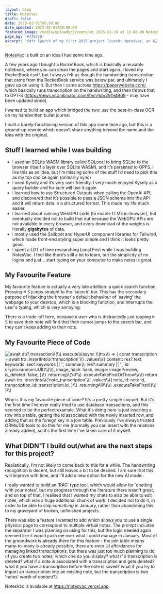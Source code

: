 ```yaml
---
layout: blog
title: NotesVac
draft: false
date: 2025-02-01T00:00:00
date_updated: 2025-02-01T00:00:00
featured_image: /media/uploads/Screenshot 2025-01-30 at 13-42-06 NotesVac.png
page_bg: '#3787c0'
excerpt: 'Soft launch of my first 2025 project launch: NotesVac, an AI-enhanced companion for your handwritten notes.'
---
```

[NotesVac](https://notesvac.vercel.app) is built on an idea I had some time ago.

A few years ago I bought a RocketBook, which is basically a reusable notebook, where you can clean the pages and start again. I loved my RocketBook itself, but I always felt as though the handwriting transcription that came from the RocketBook service was below par, and ultimately I gave up on using it. But then I came across https://paperwebsite.com/, which basically runs transcription on the handwriting, and then throws that to GPT-3 (https://news.ycombinator.com/item?id=29194969 - may have been updated since).

I wanted to build an app which bridged the two: use the best-in-class OCR on my handwritten bullet journal.

I built a barely-functioning version of this app some time ago, but this is a ground-up rewrite which doesn’t share anything beyond the name and the idea with the original.

## Stuff I learned while I was building

- I used an SQLite WASM library called SQLocal to bring SQLite to the browser (itself a layer over SQLite WASM), and it’s persisted to OPFS. I like this as an idea, but I’m missing some of the stuff I’d need to pick this as my top choice again (primarily sync)
- I used Kysely and it’s very user friendly. I very much enjoyed Kysely as a query builder and for sure will use it again.
- I learned how to use Structured Outputs when calling the OpenAI API, and discovered that it’s possible to pass a JSON schema into the API and it will return data in a structured format. This made my life much easier.
- I learned about running WebGPU code (to enable LLMs in-browser), but eventually decided not to build that out because the WebGPU APIs are not available in every browser, and every download of the weights is literally **gigabytes** of data.
- I mostly used the Sailboat and HyperUI component libraries for Tailwind, which made front-end styling super simple and I think it looks pretty good.
- I spent a LOT of time researching Local First while I was building NotesVac. I feel like there’s still a lot to learn, but the simplicity of no logins and just… start typing on your computer to make notes is great.

## My Favourite Feature

My favourite feature is actually a very late addition: a quick search function. Pressing <kbd>⌘</kbd> <kbd>S</kbd> jumps straight to the 'search' bar. This has the secondary purpose of hijacking the browser's default behaviour of 'saving' the webpage to your desktop, which is a blocking function, and interrupts the user's typing, which is very annoying. 

There _is_ a trade-off here, because a user who is distractedly just tapping <kbd>⌘</kbd> <kbd>S</kbd> to save their note will find that their cursor jumps to the search bar, and they can't keep adding to their note.

## My Favourite Piece of Code

![await db?.transaction\\\\(\\\\).execute\\\\(async \\\\(trx\\\\) => {   const transcription = await trx     .insertInto\\\\('transcription'\\\\)     .values\\\\({       content: res?.text,       keywords: res?.keywords || '',       summary: res?.summary || '',       id: crypto.randomUUID\\\\(\\\\),       image_hash: hash,       image: imagePreview,       is_deleted: false,     }\\\\)     .returning\\\\('id'\\\\)     .executeTakeFirstOrThrow\\\\(\\\\)   return await trx     .insertInto\\\\('note_transcription'\\\\)     .values\\\\({       note_id: note.id,       transcription_id: transcription.id,     }\\\\)     .returningAll\\\\(\\\\)     .executeTakeFirst\\\\(\\\\) }\\\\)](/media/uploads/carbon.png)

Why is this my favourite piece of code? It's a pretty simple snippet. But it's the first time I've ever really tried to use database transactions, and this seemed to be the perfect example. What it's doing here is just inserting a row into a table, getting the id associated with the newly inserted row, and adding that as the foreign key in a join table. Previously I've always trusted ORMs/DB tools to do this for me (normally you can insert with the relations already added), so it's the first time I've taken care of it myself.

## What DIDN'T I build out/what are the next steps for this project?

Realistically, I'm not likely to come back to this for a while. The handwriting recognition is decent, but still leaves a bit to be desired. I am sure that this will improve with time, and I'll add a new option for the new AI model.

I really wanted to build an 'RAG' type tool, which would allow for 'chatting with your notes', but my progress through the literature there wasn't great, and on top of that, I realised that I wanted my chats to also be able to edit notes, which was a huge additional chunk of work. I decided not to do it, in order to be able to ship _something_ in January, rather than abandoning this to my graveyard of broken, unfinished projects.

There was also a feature I wanted to add which allows you to use a single physical page to correspond to multiple virtual notes. The prompt includes the separator I was planning on using for this, but the logic needed again seemed like it would push me over what I could manage in January. Most of the groundwork is already there for this feature - the join table means many-to-many is already possible, there are even UI affordances for managing linked transcriptions, but there was just too much planning to do (if you create two notes, which one do you display? what if a transcription is deleted? what if a note is associated with a transcription and gets deleted? what if you have a transcription before the note is saved? what if you try to import an transcription into an existing note, but the transcription is two 'notes' worth of content?).

NotesVac is available at https://notesvac.vercel.app.
